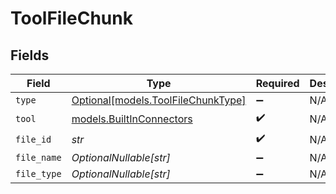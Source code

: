 # ToolFileChunk


## Fields

| Field                                                                | Type                                                                 | Required                                                             | Description                                                          |
| -------------------------------------------------------------------- | -------------------------------------------------------------------- | -------------------------------------------------------------------- | -------------------------------------------------------------------- |
| `type`                                                               | [Optional[models.ToolFileChunkType]](../models/toolfilechunktype.md) | :heavy_minus_sign:                                                   | N/A                                                                  |
| `tool`                                                               | [models.BuiltInConnectors](../models/builtinconnectors.md)           | :heavy_check_mark:                                                   | N/A                                                                  |
| `file_id`                                                            | *str*                                                                | :heavy_check_mark:                                                   | N/A                                                                  |
| `file_name`                                                          | *OptionalNullable[str]*                                              | :heavy_minus_sign:                                                   | N/A                                                                  |
| `file_type`                                                          | *OptionalNullable[str]*                                              | :heavy_minus_sign:                                                   | N/A                                                                  |